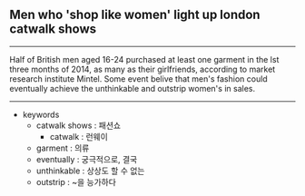 ## Men who 'shop like women' light up london catwalk shows

---

Half of British men aged 16-24 purchased at least one garment in the lst three months of 2014, as many as their girlfriends, according to market research institute Mintel.
Some event belive that men's fashion could eventually achieve the unthinkable and outstrip women's in sales.

---

- keywords
  - catwalk shows : 패션쇼
    - catwalk : 런웨이
  - garment : 의류
  - eventually : 궁극적으로, 결국
  - unthinkable : 상상도 할 수 없는
  - outstrip : ~을 능가하다
